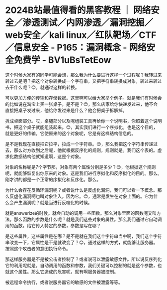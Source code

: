 # 2024B站最值得看的黑客教程 ｜ 网络安全／渗透测试／内网渗透／漏洞挖掘／web安全／kali linux／红队靶场／CTF／信息安全 - P165：漏洞概念 - 网络安全免费学 - BV1uBsTetEow

这个时候大家有的同学可能会想，那么我为什么要进行这样一个过程呢？我转过来转过去是吧？把这个对象转换成一个字符串，又把字符串转换成对象，转过来转过去干什么呢？😊，就通过这样的转换。

可以更加方便的传输和存储数据。这里啊可以给大家举个例子。就是我们有时候会的比如说在淘宝上买一张桌子，是不是？😊，那么店家给你快递发过来，他不会直接把桌子发过来，他给你发过来是什么？他会把桌子拆解掉。

拆成桌面部分。哎，桌腿部分以及呢组装工具再给你一个说明书，你照着这个说明书，把这个桌子就能组装起来。😊，其实我们进行一个序拟化，也是这个目的，就是更好的传输。它使原来的这个对象呢，它是有这样结构信息的。

是不是我现在直接把它拉平，拉成一个字符串。😊，那么我把这个字符串传递过去，那么对方收到之后呢，他就根据反序化的规则，规则就是。我们这个表的。虚求化数据结构他就知道啊，这是个对象。

对象的名称呢是7个字节那，对象有两个属性分别是多少？😊，他根据这个规则呢，就能够恢复出你原来的对象。这是我们进行序拟化和反序拟化的目的。那么。刚才讲的都是一个正常的序拟化和反序化。那么。

为什么会存在反循环漏洞呢？或者说什么是反虚化漏洞，我们可以看一下概念。那么反虚化漏洞啊也叫对象注入。因为它。😊，通常是发生在对象上面的。它为什么会产生漏洞呢？就是当进行反喧化的时候。

就是answerize的时候。就会自动的调用一些函数。那么对象里面的函数呢又叫方法。那么函数的参数是什么呢？就是我们这些对象的属性。那么我们通过它自动调用的函数。给它传入特定的参数，参数是写在哪？

是这些属性，这些属性是在哪？是不是就在我们这个字符串当中啊，我们这个字符串改变一下，它属性是不是就改变了？😊，通过这样的方式，就能够让服务器。按照这个攻击者的意图执行命令。

那这样服务器是不是被公击者控制了？或者说可以泄露敏感文件。所以说反序列化它的利用呢就是。自动调用的函数和参数，我们关键可以控制的就是这个参数，也就这个属性。那么它造成的危害呢，就有啊服务器被控制。

被远程命令执行，或者说服务器它的敏感的文件被泄露等等。